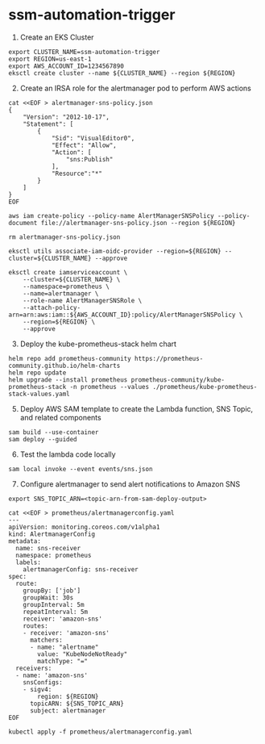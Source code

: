 # ssm-automation-trigger

1. Create an EKS Cluster
```
export CLUSTER_NAME=ssm-automation-trigger
export REGION=us-east-1
export AWS_ACCOUNT_ID=1234567890
eksctl create cluster --name ${CLUSTER_NAME} --region ${REGION}
```

2. Create an IRSA role for the alertmanager pod to perform AWS actions
```
cat <<EOF > alertmanager-sns-policy.json
{
    "Version": "2012-10-17",
    "Statement": [
        {
            "Sid": "VisualEditor0",
            "Effect": "Allow",
            "Action": [
                "sns:Publish"
            ],
            "Resource":"*"
        }
    ]
}
EOF

aws iam create-policy --policy-name AlertManagerSNSPolicy --policy-document file://alertmanager-sns-policy.json --region ${REGION}

rm alertmanager-sns-policy.json
```


```
eksctl utils associate-iam-oidc-provider --region=${REGION} --cluster=${CLUSTER_NAME} --approve
```

```
eksctl create iamserviceaccount \
    --cluster=${CLUSTER_NAME} \
    --namespace=prometheus \
    --name=alertmanager \
    --role-name AlertManagerSNSRole \
    --attach-policy-arn=arn:aws:iam::${AWS_ACCOUNT_ID}:policy/AlertManagerSNSPolicy \
    --region=${REGION} \
    --approve
```

3. Deploy the kube-prometheus-stack helm chart
```
helm repo add prometheus-community https://prometheus-community.github.io/helm-charts
helm repo update
helm upgrade --install prometheus prometheus-community/kube-prometheus-stack -n prometheus --values ./prometheus/kube-prometheus-stack-values.yaml
```

5. Deploy AWS SAM template to create the Lambda function, SNS Topic, and related components
```
sam build --use-container
sam deploy --guided
```

6. Test the lambda code locally
```
sam local invoke --event events/sns.json
```

7. Configure alertmanager to send alert notifications to Amazon SNS
```
export SNS_TOPIC_ARN=<topic-arn-from-sam-deploy-output>
```
```
cat <<EOF > prometheus/alertmanagerconfig.yaml
---
apiVersion: monitoring.coreos.com/v1alpha1
kind: AlertmanagerConfig
metadata:
  name: sns-receiver
  namespace: prometheus
  labels:
    alertmanagerConfig: sns-receiver
spec:
  route:
    groupBy: ['job']
    groupWait: 30s
    groupInterval: 5m
    repeatInterval: 5m
    receiver: 'amazon-sns'
    routes:
    - receiver: 'amazon-sns'
      matchers:
      - name: "alertname"
        value: "KubeNodeNotReady"
        matchType: "="
  receivers:
  - name: 'amazon-sns'
    snsConfigs:
    - sigv4:
        region: ${REGION}
      topicARN: ${SNS_TOPIC_ARN}
      subject: alertmanager
EOF
```
```
kubectl apply -f prometheus/alertmanagerconfig.yaml
```

